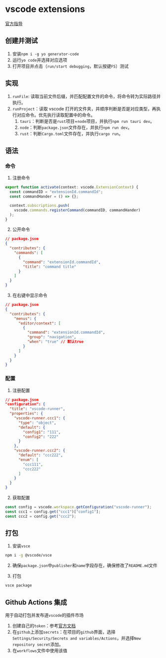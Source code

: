 # vscode extensions

[官方指导](https://code.visualstudio.com/api/get-started/your-first-extension)

## 创建并测试

1. 安装`npm i -g yo generator-code`
2. 运行`yo code`并选择对应选项
3. 打开项目并点击（`run/start debugging`，默认按键`F5`）测试

## 实现

1. `runFile`: 读取当前文件后缀，并匹配配置文件的命令，将命令转为实际路径并执行。
2. `runProject`：读取 vscode 打开的文件夹，并顺序判断是否是对应类型，再执行对应命令。优先执行读取配置中的命令。
   1. `tauri`：判断是否是`rust`项目+`node`项目，并执行`npm run tauri dev`。
   2. `node`：判断`package.json`文件存在，并执行`npm run dev`。
   3. `rust`：判断`Cargo.toml`文件存在，并执行`cargo run`。

## 语法

### 命令

1. 注册命令

```js
export function activate(context: vscode.ExtensionContext) {
  const commandID = "extensionId.commandId";
  const commandHander = () => {};

  context.subscriptions.push(
    vscode.commands.registerCommand(commandID, commandHander)
  );
}
```

2. 公开命令

```json
// package.json
{
  "contributes": {
    "commands": [
      {
        "command": "extensionId.commandId",
        "title": "command title"
      }
    ]
  }
}
```

3. 在右键中显示命令

```json
// package.json
{
  "contributes": {
    "menus": {
      "editor/context": [
        {
          "command": "extensionId.commandId",
          "group": "navigation",
          "when": "true" // 默认true
        }
      ]
    }
  }
}
```

### 配置

1. 注册配置

```json
// package.json
"configuration": {
  "title": "vscode-runner",
  "properties": {
    "vscode-runner.ccc1": {
      "type": "object",
      "default": {
        "config1": "111",
        "config2": "222"
      }
    },
    "vscode-runner.ccc2": {
      "default": "ccc222",
      "enum": [
        "ccc111",
        "ccc222"
      ]
    }
  }
}
```

2. 获取配置

```js
const config = vscode.workspace.getConfiguration("vscode-runner");
const ccc1 = config.get("ccc1")["config1"];
const ccc2 = config.get("ccc2");
```

## 打包

1. 安装`vsce`

```bash
npm i -g @vscode/vsce
```

2. 确保`package.json`中`publisher`和`name`字段存在，确保修改了`README.md`文件

3. 打包

```bash
vsce package
```

## Github Actions 集成

用于自动打包并发布道`vscode`的插件市场

1. 创建自己的`token`：参考[官方文档](https://code.visualstudio.com/api/working-with-extensions/publishing-extension#get-a-personal-access-token)
2. 在`github`上添加`secrets`：在项目的`github`界面，选择`Settings/Security/Secrets and variables/Actions`，并选择`New repository secret`添加。
3. 在`workflows`文件中使用该值

